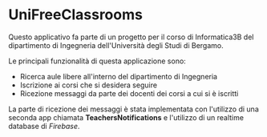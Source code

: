 # UniFreeClassrooms
Questo applicativo fa parte di un progetto per il corso di Informatica3B del dipartimento di Ingegneria dell'Università degli Studi di Bergamo.

Le principali funzionalità di questa applicazione sono:
* Ricerca aule libere all'interno del dipartimento di Ingegneria
* Iscrizione ai corsi che si desidera seguire
* Ricezione messaggi da parte dei docenti dei corsi a cui si è iscritti

La parte di ricezione dei messaggi è stata implementata con l'utilizzo di una seconda app chiamata **TeachersNotifications** e l'utilizzo di un realtime database di *Firebase*.

